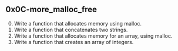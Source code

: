## 0x0C-more_malloc_free
0.  Write a function that allocates memory using malloc.
1.  Write a function that concatenates two strings.
2.  Write a function that allocates memory for an array, using malloc.
3.  Write a function that creates an array of integers.
